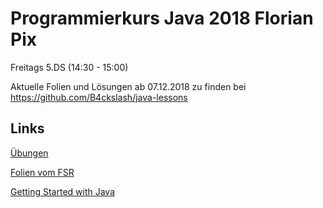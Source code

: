 # Programmierkurs Java 2018 Florian Pix
Freitags 5.DS (14:30 - 15:00)

Aktuelle Folien und Lösungen ab 07.12.2018 zu finden bei 
https://github.com/B4ckslash/java-lessons

## Links
[Übungen](http://fsr.github.io/java-lessons/about/)

[Folien vom FSR](https://www.ifsr.de/kurs-materialien/java/)

[Getting Started with Java](https://www.oracle.com/technetwork/topics/newtojava/learn-141096.html)
